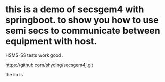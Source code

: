 # this is a demo of secsgem4 with springboot. to show you how to use semi secs to communicate between equipment with host.
HSMS-SS tests work good .

 https://github.com/shyding/secsgem4j.git

the lib is 

[secsgem4]: https://github.com/shyding/secsgem4j.git	"secsgem4"

